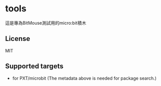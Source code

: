# tools

這是專為BitMouse測試用的micro:bit積木

## License

MIT

## Supported targets

* for PXT/microbit
(The metadata above is needed for package search.)
